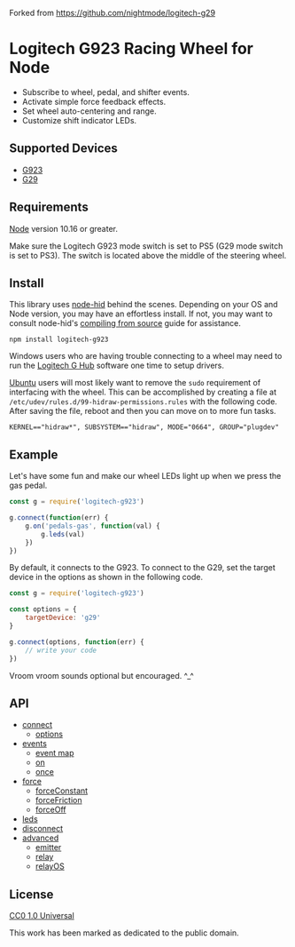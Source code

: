 Forked from https://github.com/nightmode/logitech-g29

# Logitech G923 Racing Wheel for Node
* Subscribe to wheel, pedal, and shifter events.
* Activate simple force feedback effects.
* Set wheel auto-centering and range.
* Customize shift indicator LEDs.

## Supported Devices
* [G923](https://www.logitechg.com/en-us/products/driving/g923-trueforce-sim-racing-wheel.html)
* [G29](https://www.logitechg.com/en-us/products/driving/driving-force-racing-wheel.html)

## Requirements

[Node](https://nodejs.org/en/) version 10.16 or greater.

Make sure the Logitech G923 mode switch is set to PS5 (G29 mode switch is set to PS3). The switch is located above the middle of the steering wheel.

## Install

This library uses [node-hid](https://github.com/node-hid/node-hid) behind the scenes. Depending on your OS and Node version, you may have an effortless install. If not, you may want to consult node-hid's [compiling from source](https://github.com/node-hid/node-hid#compiling-from-source) guide for assistance.

```
npm install logitech-g923
```

Windows users who are having trouble connecting to a wheel may need to run the [Logitech G Hub](https://www.logitechg.com/en-us/innovation/g-hub.html) software one time to setup drivers.

[Ubuntu](http://www.ubuntu.com/desktop) users will most likely want to remove the `sudo` requirement of interfacing with the wheel. This can be accomplished by creating a file at `/etc/udev/rules.d/99-hidraw-permissions.rules` with the following code. After saving the file, reboot and then you can move on to more fun tasks.

```
KERNEL=="hidraw*", SUBSYSTEM=="hidraw", MODE="0664", GROUP="plugdev"
```

## Example

Let's have some fun and make our wheel LEDs light up when we press the gas pedal.

```js
const g = require('logitech-g923')

g.connect(function(err) {
    g.on('pedals-gas', function(val) {
        g.leds(val)
    })
})
```

By default, it connects to the G923. To connect to the G29, set the target device in the options as shown in the following code.

```js
const g = require('logitech-g923')

const options = {
    targetDevice: 'g29'
}

g.connect(options, function(err) {
    // write your code
})
```


Vroom vroom sounds optional but encouraged. ^\_^

## API

* [connect](docs/api.md#connect)
  * [options](docs/api.md#options)
* [events](docs/api.md#events)
  * [event map](docs/api.md#event-map)
  * [on](docs/api.md#on)
  * [once](docs/api.md#once)
* [force](docs/api.md#force)
  * [forceConstant](docs/api.md#forceconstant)
  * [forceFriction](docs/api.md#forcefriction)
  * [forceOff](docs/api.md#forceoff)
* [leds](docs/api.md#leds)
* [disconnect](docs/api.md#disconnect)
* [advanced](docs/api.md#advanced)
  * [emitter](docs/api.md#emitter)
  * [relay](docs/api.md#relay)
  * [relayOS](docs/api.md#relayos)

## License

[CC0 1.0 Universal](https://creativecommons.org/publicdomain/zero/1.0/)

This work has been marked as dedicated to the public domain.

